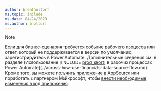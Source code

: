 ```yaml
---
author: brentholtorf
ms.topic: include
ms.date: 04/24/2023
ms.author: bholtorf
---
```


> [!NOTE]
> Если для бизнес-сценария требуется событие рабочего процесса или ответ, который не поддерживается в версии по умолчанию, зарегистрируйтесь в Power Automate. Дополнительные сведения см. в разделе [Использование [!INCLUDE [prod_short](prod_short.md)] в рабочих процессах Power Automate](../across-how-use-financials-data-source-flow.md). Кроме того, вы можете [получить приложение в AppSource](https://go.microsoft.com/fwlink/?linkid=2081646) или поработать с партнером Майкрософт, чтобы [внести необходимые изменения в код приложения](/dynamics365/business-central/dev-itpro/developer/devenv-walkthrough-workflow-events-responses).
